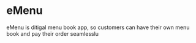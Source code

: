 # eMenu
 eMenu is ditigal menu book app, so customers can have their own menu book and pay their order seamlesslu
